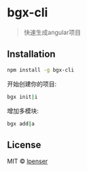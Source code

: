 # bgx-cli
> 快速生成angular项目

## Installation


```bash
npm install -g bgx-cli
```

开始创建你的项目:

```bash
bgx init|i
```
增加多模块:
```bash
bgx add|a
```

## License

MIT © [lpenser](https://github.com/Lpenser/bgx-cli.git)